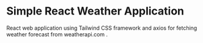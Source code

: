 # Simple React Weather Application
React web application using Tailwind CSS framework and axios for fetching weather forecast from weatherapi.com .
##



